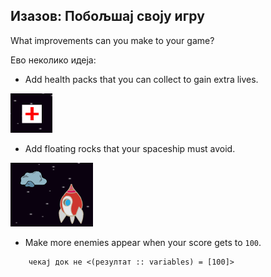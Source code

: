 ## Изазов: Побољшај своју игру

What improvements can you make to your game?

Ево неколико идеја:

+ Add health packs that you can collect to gain extra lives.

![снимак екрана](images/invaders-aid.png)

+ Add floating rocks that your spaceship must avoid.

![снимак екрана](images/invaders-rocks.png)

+ Make more enemies appear when your score gets to `100`.

```blocks3
    чекај док не <(резултат :: variables) = [100]>
```